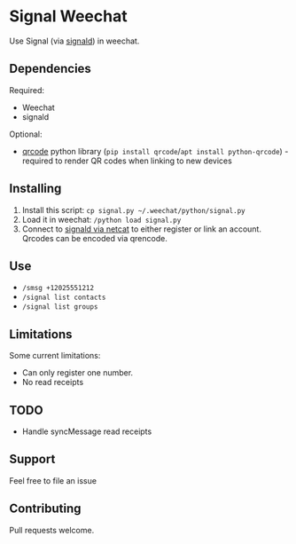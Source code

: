 # Signal Weechat

Use Signal (via [signald](https://gitlab.com/thefinn93/signald)) in weechat.

## Dependencies

Required:

* Weechat
* signald

Optional:
* [qrcode](https://pypi.python.org/pypi/qrcode) python library (`pip install qrcode`/`apt install python-qrcode`) - required to render QR codes when linking to new devices


## Installing

1. Install this script: `cp signal.py ~/.weechat/python/signal.py`
2. Load it in weechat: `/python load signal.py`
3. Connect to [signald via netcat](https://github.com/thefinn93/signald#quick-start-for-developers) to either register or link an account. Qrcodes can be encoded via qrencode.


## Use

- `/smsg +12025551212`
- `/signal list contacts`
- `/signal list groups`


## Limitations

Some current limitations:

* Can only register one number.
* No read receipts

## TODO

* Handle syncMessage read receipts

## Support

Feel free to file an issue

## Contributing

Pull requests welcome.
